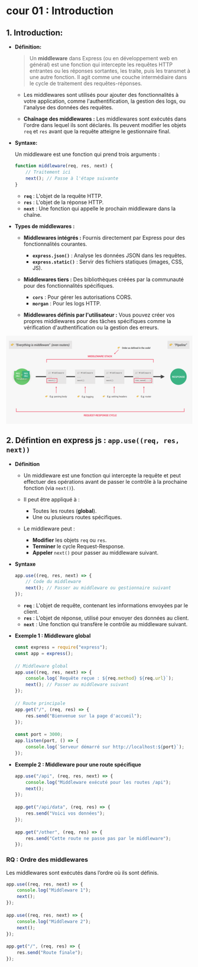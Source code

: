 # cour 01 : **Introduction**

## 1. **Introduction:**

-   **Définition:**

    > Un **middleware** dans Express (ou en développement web en général) est une fonction qui intercepte les requêtes HTTP entrantes ou les réponses sortantes, les traite, puis les transmet à une autre fonction. Il agit comme une couche intermédiaire dans le cycle de traitement des requêtes-réponses.

    -   Les middlewares sont utilisés pour ajouter des fonctionnalités à votre application, comme l'authentification, la gestion des logs, ou l'analyse des données des requêtes.

    -   **Chaînage des middlewares :** Les middlewares sont exécutés dans l'ordre dans lequel ils sont déclarés. Ils peuvent modifier les objets `req` et `res` avant que la requête atteigne le gestionnaire final.

-   **Syntaxe:**

    Un middleware est une fonction qui prend trois arguments :

    ```javascript
    function middleware(req, res, next) {
        // Traitement ici
        next(); // Passe à l'étape suivante
    }
    ```

    -   **`req`** : L'objet de la requête HTTP.
    -   **`res`** : L'objet de la réponse HTTP.
    -   **`next`** : Une fonction qui appelle le prochain middleware dans la chaîne.

-   **Types de middlewares :**

    -   **Middlewares intégrés :** Fournis directement par Express pour des fonctionnalités courantes.

        -   **`express.json()`** : Analyse les données JSON dans les requêtes.
        -   **`express.static()`** : Servir des fichiers statiques (images, CSS, JS).

    -   **Middlewares tiers :** Des bibliothèques créées par la communauté pour des fonctionnalités spécifiques.

        -   **`cors`** : Pour gérer les autorisations CORS.
        -   **`morgan`** : Pour les logs HTTP.

    -   **Middlewares définis par l'utilisateur :** Vous pouvez créer vos propres middlewares pour des tâches spécifiques comme la vérification d'authentification ou la gestion des erreurs.

![alt text](image.png)

## 2. **Défintion en express js : `app.use((req, res, next))`**

-   **Définition**

    -   Un middleware est une fonction qui intercepte la requête et peut effectuer des opérations avant de passer le contrôle à la prochaine fonction (via `next()`).

    -   Il peut être appliqué à :

        -   Toutes les routes (**global**).
        -   Une ou plusieurs routes spécifiques.

    -   Le middleware peut :

        -   **Modifier** les objets `req` ou `res`.
        -   **Terminer** le cycle Request-Response.
        -   **Appeler** `next()` pour passer au middleware suivant.

-   **Syntaxe**

    ```javascript
    app.use((req, res, next) => {
        // Code du middleware
        next(); // Passer au middleware ou gestionnaire suivant
    });
    ```

    -   **`req`** : L'objet de requête, contenant les informations envoyées par le client.
    -   **`res`** : L'objet de réponse, utilisé pour envoyer des données au client.
    -   **`next`** : Une fonction qui transfère le contrôle au middleware suivant.

-   **Exemple 1 : Middleware global**

    ```javascript
    const express = require("express");
    const app = express();

    // Middleware global
    app.use((req, res, next) => {
        console.log(`Requête reçue : ${req.method} ${req.url}`);
        next(); // Passer au middleware suivant
    });

    // Route principale
    app.get("/", (req, res) => {
        res.send("Bienvenue sur la page d'accueil");
    });

    const port = 3000;
    app.listen(port, () => {
        console.log(`Serveur démarré sur http://localhost:${port}`);
    });
    ```

-   **Exemple 2 : Middleware pour une route spécifique**

    ```javascript
    app.use("/api", (req, res, next) => {
        console.log("Middleware exécuté pour les routes /api");
        next();
    });

    app.get("/api/data", (req, res) => {
        res.send("Voici vos données");
    });

    app.get("/other", (req, res) => {
        res.send("Cette route ne passe pas par le middleware");
    });
    ```

### RQ : **Ordre des middlewares**

Les middlewares sont exécutés dans l’ordre où ils sont définis.

```javascript
app.use((req, res, next) => {
    console.log("Middleware 1");
    next();
});

app.use((req, res, next) => {
    console.log("Middleware 2");
    next();
});

app.get("/", (req, res) => {
    res.send("Route finale");
});
```
